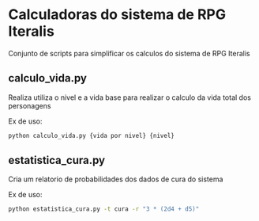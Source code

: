 # Calculadoras do sistema de RPG Iteralis

Conjunto de scripts para simplificar os calculos do sistema de RPG Iteralis

## calculo_vida.py

Realiza utiliza o nivel e a vida base para realizar o calculo da vida total dos personagens

Ex de uso:
```bash
python calculo_vida.py {vida por nivel} {nivel}
```


## estatistica_cura.py

Cria um relatorio de probabilidades dos dados de cura do sistema

Ex de uso:
```bash
python estatistica_cura.py -t cura -r "3 * (2d4 + d5)"
```